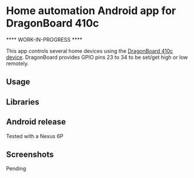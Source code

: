 # Home automation Android app for DragonBoard 410c #

**** WORK-IN-PROGRESS ****


This app controls several home devices using the [DragonBoard 410c device](https://developer.qualcomm.com/hardware/dragonboard-410c).
DragonBoard provides GPIO pins 23 to 34 to be set/get high or low remotely.


## Usage


## Libraries


## Android release

Tested with a Nexus 6P

## Screenshots
Pending